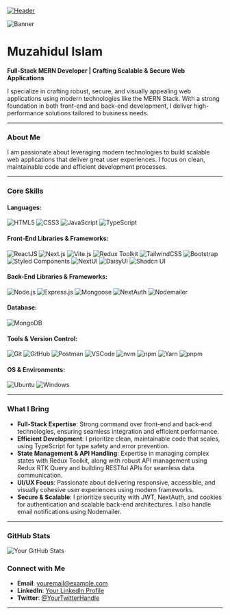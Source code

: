 [![Header]( "Header")](https://mdmuzahid.vercel.app/)


![Banner]([https://your-banner-image-link.com](https://res.cloudinary.com/dymo0iyee/image/upload/v1729405412/github-header-image_rlgpox.png))

# Muzahidul Islam

**Full-Stack MERN Developer | Crafting Scalable & Secure Web Applications**

I specialize in crafting robust, secure, and visually appealing web applications using modern technologies like the MERN Stack. With a strong foundation in both front-end and back-end development, I deliver high-performance solutions tailored to business needs.

---

### About Me
I am passionate about leveraging modern technologies to build scalable web applications that deliver great user experiences. I focus on clean, maintainable code and efficient development processes.

---

### Core Skills

#### Languages:
![HTML5](https://img.shields.io/badge/HTML5-E34F26?style=for-the-badge&logo=html5&logoColor=white)
![CSS3](https://img.shields.io/badge/CSS3-1572B6?style=for-the-badge&logo=css3&logoColor=white)
![JavaScript](https://img.shields.io/badge/JavaScript-F7DF1E?style=for-the-badge&logo=javascript&logoColor=black)
![TypeScript](https://img.shields.io/badge/TypeScript-007ACC?style=for-the-badge&logo=typescript&logoColor=white)

#### Front-End Libraries & Frameworks:
![ReactJS](https://img.shields.io/badge/React-20232A?style=for-the-badge&logo=react&logoColor=61DAFB)
![Next.js](https://img.shields.io/badge/Next.js-000000?style=for-the-badge&logo=nextdotjs&logoColor=white)
![Vite.js](https://img.shields.io/badge/Vite-646CFF?style=for-the-badge&logo=vite&logoColor=white)
![Redux Toolkit](https://img.shields.io/badge/Redux-764ABC?style=for-the-badge&logo=redux&logoColor=white)
![TailwindCSS](https://img.shields.io/badge/TailwindCSS-38B2AC?style=for-the-badge&logo=tailwind-css&logoColor=white)
![Bootstrap](https://img.shields.io/badge/Bootstrap-7952B3?style=for-the-badge&logo=bootstrap&logoColor=white)
![Styled Components](https://img.shields.io/badge/Styled%20Components-DB7093?style=for-the-badge&logo=styled-components&logoColor=white)
![NextUI](https://img.shields.io/badge/NextUI-000000?style=for-the-badge&logo=nextdotjs&logoColor=white)
![DaisyUI](https://img.shields.io/badge/DaisyUI-1FB2A6?style=for-the-badge&logo=daisyui&logoColor=white)
![Shadcn UI](https://img.shields.io/badge/Shadcn%20UI-000000?style=for-the-badge&logo=shadcnui&logoColor=white)

#### Back-End Libraries & Frameworks:
![Node.js](https://img.shields.io/badge/Node.js-43853D?style=for-the-badge&logo=node.js&logoColor=white)
![Express.js](https://img.shields.io/badge/Express.js-404D59?style=for-the-badge&logo=express&logoColor=white)
![Mongoose](https://img.shields.io/badge/Mongoose-880000?style=for-the-badge&logo=mongodb&logoColor=white)
![NextAuth](https://img.shields.io/badge/NextAuth-000000?style=for-the-badge&logo=nextdotjs&logoColor=white)
![Nodemailer](https://img.shields.io/badge/Nodemailer-0a0a0a?style=for-the-badge&logo=nodedotjs&logoColor=white)

#### Database:
![MongoDB](https://img.shields.io/badge/MongoDB-47A248?style=for-the-badge&logo=mongodb&logoColor=white)

#### Tools & Version Control:
![Git](https://img.shields.io/badge/Git-F05032?style=for-the-badge&logo=git&logoColor=white)
![GitHub](https://img.shields.io/badge/GitHub-181717?style=for-the-badge&logo=github&logoColor=white)
![Postman](https://img.shields.io/badge/Postman-FF6C37?style=for-the-badge&logo=postman&logoColor=white)
![VSCode](https://img.shields.io/badge/VSCode-0078D4?style=for-the-badge&logo=visual-studio-code&logoColor=white)
![nvm](https://img.shields.io/badge/nvm-3C873A?style=for-the-badge&logo=nodedotjs&logoColor=white)
![npm](https://img.shields.io/badge/npm-CB3837?style=for-the-badge&logo=npm&logoColor=white)
![Yarn](https://img.shields.io/badge/Yarn-2C8EBB?style=for-the-badge&logo=yarn&logoColor=white)
![pnpm](https://img.shields.io/badge/pnpm-F69220?style=for-the-badge&logo=pnpm&logoColor=white)

#### OS & Environments:
![Ubuntu](https://img.shields.io/badge/Ubuntu-E95420?style=for-the-badge&logo=ubuntu&logoColor=white)
![Windows](https://img.shields.io/badge/Windows-0078D6?style=for-the-badge&logo=windows&logoColor=white)

---

### What I Bring
- **Full-Stack Expertise**: Strong command over front-end and back-end technologies, ensuring seamless integration and efficient performance.
- **Efficient Development**: I prioritize clean, maintainable code that scales, using TypeScript for type safety and error prevention.
- **State Management & API Handling**: Expertise in managing complex states with Redux Toolkit, along with robust API management using Redux RTK Query and building RESTful APIs for seamless data communication.
- **UI/UX Focus**: Passionate about delivering responsive, accessible, and visually cohesive user experiences using modern frameworks.
- **Secure & Scalable**: I prioritize security with JWT, NextAuth, and cookies for authentication and scalable back-end architectures. I also handle email notifications using Nodemailer.

---

### GitHub Stats
![Your GitHub Stats](https://github-readme-stats.vercel.app/api?username=yourusername&show_icons=true&theme=radical)

### Connect with Me
- **Email**: [youremail@example.com](mailto:youremail@example.com)
- **LinkedIn**: [Your LinkedIn Profile](https://www.linkedin.com/in/yourprofile)
- **Twitter**: [@YourTwitterHandle](https://twitter.com/yourhandle)

---
